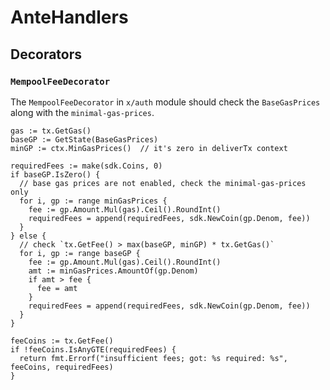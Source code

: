 <!--
order: 3
-->

# AnteHandlers

## Decorators

### `MempoolFeeDecorator`

The `MempoolFeeDecorator` in `x/auth` module should check the `BaseGasPrices` along with the `minimal-gas-prices`.

```golang
gas := tx.GetGas()
baseGP := GetState(BaseGasPrices)
minGP := ctx.MinGasPrices()  // it's zero in deliverTx context

requiredFees := make(sdk.Coins, 0)
if baseGP.IsZero() {
  // base gas prices are not enabled, check the minimal-gas-prices only
  for i, gp := range minGasPrices {
    fee := gp.Amount.Mul(gas).Ceil().RoundInt()
    requiredFees = append(requiredFees, sdk.NewCoin(gp.Denom, fee))
  }
} else {
  // check `tx.GetFee() > max(baseGP, minGP) * tx.GetGas()`
  for i, gp := range baseGP {
    fee := gp.Amount.Mul(gas).Ceil().RoundInt()
    amt := minGasPrices.AmountOf(gp.Denom)
    if amt > fee {
      fee = amt
    }
    requiredFees = append(requiredFees, sdk.NewCoin(gp.Denom, fee))
  }
}

feeCoins := tx.GetFee()
if !feeCoins.IsAnyGTE(requiredFees) {
  return fmt.Errorf("insufficient fees; got: %s required: %s", feeCoins, requiredFees)
}
```
